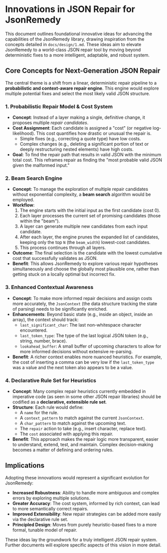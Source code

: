 # Innovations in JSON Repair for JsonRemedy

This document outlines foundational innovative ideas for advancing the capabilities of the JsonRemedy library, drawing inspiration from the concepts detailed in `docs/design/1.md`. These ideas aim to elevate JsonRemedy to a world-class JSON repair tool by moving beyond deterministic fixes to a more intelligent, adaptable, and robust system.

## Core Concepts for Next-Generation JSON Repair

The central theme is a shift from a linear, deterministic repair pipeline to a **probabilistic and context-aware repair engine**. This engine would explore multiple potential fixes and select the most likely valid JSON structure.

### 1. Probabilistic Repair Model & Cost System

-   **Concept**: Instead of a layer making a single, definitive change, it proposes multiple *repair candidates*.
-   **Cost Assignment**: Each candidate is assigned a "cost" (or negative log-likelihood). This cost quantifies how drastic or unusual the repair is.
    -   Simple fixes (e.g., correcting a quote type) have low costs.
    -   Complex changes (e.g., deleting a significant portion of text or deeply restructuring nested elements) have high costs.
-   **Goal**: To find the repair path that results in valid JSON with the minimum total cost. This reframes repair as finding the "most probable valid JSON given the malformed input."

### 2. Beam Search Engine

-   **Concept**: To manage the exploration of multiple repair candidates without exponential complexity, a **beam search** algorithm would be employed.
-   **Workflow**:
    1.  The engine starts with the initial input as the first candidate (cost 0).
    2.  Each layer processes the current set of promising candidates (those within the "beam").
    3.  A layer can generate multiple new candidates from each input candidate.
    4.  After each layer, the engine prunes the expanded list of candidates, keeping only the top `N` (the `beam_width`) lowest-cost candidates.
    5.  This process continues through all layers.
-   **Outcome**: The final selection is the candidate with the lowest cumulative cost that successfully validates as JSON.
-   **Benefit**: This allows JsonRemedy to explore various repair hypotheses simultaneously and choose the globally most plausible one, rather than getting stuck on a locally optimal but incorrect fix.

### 3. Enhanced Contextual Awareness

-   **Concept**: To make more informed repair decisions and assign costs more accurately, the `JsonContext` (the data structure tracking the state of parsing) needs to be significantly enriched.
-   **Enhancements**: Beyond basic state (e.g., inside an object, inside an array), the context should track:
    -   `last_significant_char`: The last non-whitespace character encountered.
    -   `last_token_type`: The type of the last logical JSON token (e.g., string, number, brace).
    -   `lookahead_buffer`: A small buffer of upcoming characters to allow for more informed decisions without extensive re-parsing.
-   **Benefit**: A richer context enables more nuanced heuristics. For example, the cost of inserting a comma can be very low if the `last_token_type` was a value and the next token also appears to be a value.

### 4. Declarative Rule Set for Heuristics

-   **Concept**: Many complex repair heuristics currently embedded in imperative code (as seen in some other JSON repair libraries) should be codified as a **declarative, extensible rule set**.
-   **Structure**: Each rule would define:
    -   A `name` for the rule.
    -   A `context_pattern` to match against the current `JsonContext`.
    -   A `char_pattern` to match against the upcoming text.
    -   The `repair` action to take (e.g., insert character, replace text).
    -   The `cost` associated with applying this repair.
-   **Benefit**: This approach makes the repair logic more transparent, easier to understand, extend, test, and maintain. Complex decision-making becomes a matter of defining and ordering rules.

## Implications

Adopting these innovations would represent a significant evolution for JsonRemedy:

-   **Increased Robustness**: Ability to handle more ambiguous and complex errors by exploring multiple solutions.
-   **Greater Accuracy**: The cost system, informed by rich context, can lead to more semantically correct repairs.
-   **Improved Extensibility**: New repair strategies can be added more easily via the declarative rule set.
-   **Principled Design**: Moves from purely heuristic-based fixes to a more formal, tunable model of repair.

These ideas lay the groundwork for a truly intelligent JSON repair system. Further documents will explore specific aspects of this vision in more detail.
